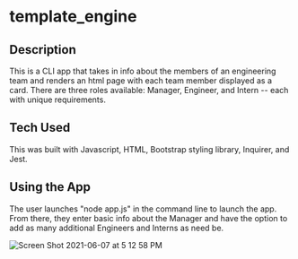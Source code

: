 # template_engine

## Description
This is a CLI app that takes in info about the members of an engineering team and renders an html page with each team member displayed as a card. There are three roles available: Manager, Engineer, and Intern -- each with unique requirements.

## Tech Used
This was built with Javascript, HTML, Bootstrap styling library, Inquirer, and Jest.

## Using the App
The user launches "node app.js" in the command line to launch the app. From there, they enter basic info about the Manager and have the option to add as many additional Engineers and Interns as need be.

![Screen Shot 2021-06-07 at 5 12 58 PM](https://user-images.githubusercontent.com/81720959/121103060-da459a00-c7b3-11eb-9bbf-dbb159381f91.png)
